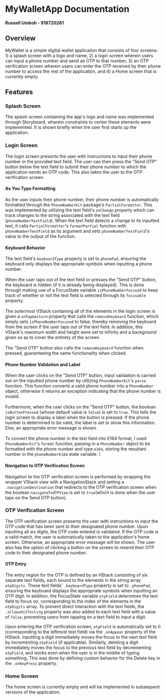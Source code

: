 #  MyWalletApp Documentation
**Russell Umboh - 918720281**

## Overview
MyWallet is a simple digital wallet application that consists of four screens: 1) a
splash screen with a logo and name, 2) a login screen wherein users can input a
phone number and send an OTP to that number, 3) an OTP verification screen
wherein users can enter the OTP received by their phone number to access the
rest of the application, and 4) a Home screen that is currently empty.

## Features
### Splash Screen
The splash screen containing the app's logo and name was implemented through
Storyboard, wherein constraints to center these elements were implemented. It is
shown briefly when the user first starts up the application.

### Login Screen
The login screen presents the user with instructions to input their phone number
in the provided text field. The user can then press the "Send OTP" button below
the text field to submit their phone number to which the application sends an
OTP code. This also takes the user to the OTP verification screen.

#### As You Type Formatting
As the user inputs their phone number, their phone number is automatically
formatted through the `PhoneNumberKit` package's `PartialFormatter`. This was
implemented by utilizing the text field's `onChange` property which can track
changes to the string associated with the text field (`phoneNumberTextField`).
When the text field detects a change to its inputted text, it calls
`PartialFormatter`'s `formatPartial` function with `phoneNumberTextField` as its
argument and sets `phoneNumberTextField`'s value to the output of the function. 

#### Keyboard Behavior
The text field's `keyboardType` property is set to `phonePad`, ensuring the
keyboard only displays the appropriate symbols when inputting a phone number. \
\
When the user taps out of the text field or presses the "Send OTP" button, the
keyboard is hidden (if it is already being displayed). This is done through
making use of a FocusState variable `isPhoneNumberFocused` to keep track of
whether or not the text field is selected through its `focusable` property. \
\
The outermost VStack containing all of the elements in the login screen is given
a `onTapGesture` property that calls the `removeKeyboard` function, which simply
sets `isPhoneNumberFocused` to false, thereby removing the keyboard from the
screen if the user taps out of the text field. In addition, this VStack's
maximum width and height were set to infinity and a background given so as to
cover the entirety of the screen. \
\
The "Send OTP" button also calls the `removeKeyboard` function when pressed,
guaranteeing the same functionality when clicked.

#### Phone Number Validation and Label
When the user clicks on the "Send OTP" button, input validation is carried out
on the inputted phone number by utilizing `PhoneNumberKit`'s `parse` function.
This function converts a valid phone number into a `PhoneNumber` object,
otherwise it returns an exception indicating that the phone number is invalid. \
\
Furthermore, when the user clicks on the "Send OTP" button, the boolean
`isButtonPressed` (whose default value is `false`) is set to `true`. This tells
the login screen to display a label when the button is pressed. If the phone
number is determined to be valid, the label is
set to show this information. Else, an appropriate error message is shown. \
\
To convert the phone number in the text field into E164 format, I used
`PhoneNumberKit`'s `format` function, passing in a `PhoneNumber` object to be
formatted with the phone number and type `e164`, storing the resultant number in
the `phoneNumberE164` state variable. \

#### Navigation to OTP Verification Screen
Navigation to the OTP verification screen is performed by wrapping the wrapper
VStack view with a NavigationStack and setting a `.navigationDestination` that
redirects to the OTP verification screen when the boolean `navigateToOTPView` is
set to `true`(which is done when the user taps on the Send OTP button). 

### OTP Verification Screen
The OTP verification screen presents the user with instructions to input the OTP
code that has been sent to their designated phone number. Upon inputting all six
digits, the OTP code entered is validated. If the OTP code is a valid match, the
user is automatically taken to the application's home screen. Otherwise, an
appropriate error message will be shown. The user also has the option of
clicking a button on the screen to resend their OTP code to their designated
phone number.

#### OTP Entry 
The entry region for the OTP is defined by an HStack consisting of six separate text fields, each bound to the elements in the string array `otpDigits`. These text fields' `.keyboardType` property is set to `.phonePad`, ensuring the
keyboard displays the appropriate symbols when inputting an OTP digit. In addition, the FocusState variable `otpField` determines the text field to focus on, corresponding to the index of the elements in the `otpDigits` array. To prevent direct interaction with the text fields, the `.allowsHitTesting` property was also added to each text field with a value of `false`, preventing users from tapping on a text field to input a digit.

Upon entering the OTP verification screen, `otpField` is automatically set to 0 (corresponding to the leftmost text field) via the `.onAppear` property of the HStack. Inputting a digit immediately moves the focus to the next text field by incrementing `otpField` (if applicable). Similarly, deleting a digit immediately moves the focus to the previous text field by decrementing `otpField`, and works even when the user is in the middle of typing something. This was done by defining custom behavior for the Delete key in the `.onKeyPress` property.


### Home Screen
The home screen is currently empty and will be implemented in subsequent
versions of the application.

